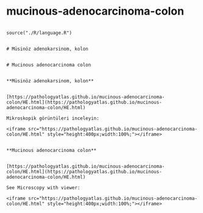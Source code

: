 # mucinous-adenocarcinoma-colon



```{r language mucinous-adenocarcinoma-colon, echo=FALSE, include=TRUE}

source("./R/language.R")

```




```{asis, echo = (language == "TR")}

# Müsinöz adenokarsinom, kolon

```




```{asis, echo = (language == "EN")}

# Mucinous adenocarcinoma colon

```




```{asis, echo = (language == "TR")}

**Müsinöz adenokarsinom, kolon**


[https://pathologyatlas.github.io/mucinous-adenocarcinoma-colon/HE.html](https://pathologyatlas.github.io/mucinous-adenocarcinoma-colon/HE.html)

Mikroskopik görüntüleri inceleyin:

<iframe src="https://pathologyatlas.github.io/mucinous-adenocarcinoma-colon/HE.html" style="height:400px;width:100%;"></iframe>

```




```{asis, echo = (language == "EN")}

**Mucinous adenocarcinoma colon**


[https://pathologyatlas.github.io/mucinous-adenocarcinoma-colon/HE.html](https://pathologyatlas.github.io/mucinous-adenocarcinoma-colon/HE.html)

See Microscopy with viewer: 

<iframe src="https://pathologyatlas.github.io/mucinous-adenocarcinoma-colon/HE.html" style="height:400px;width:100%;"></iframe>

```


